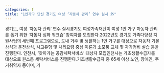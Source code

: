 ```yaml
---
categories: f
title: "1인가구 단신 경기도 여성 ‘자동차 관리’ 연수 실시 外"
---
```

경기도, 여성 ‘자동차 관리’ 연수 실시경기도 여성가족재단이 여성 1인 가구 자동차 관리를 돕기 위한 ‘자동차 심화 워크숍’ 참여자를 모집한다.2022년도 경기도 가족다양성 지원사업의 세번째 프로그램으로, 도내 거주 및 생활하는 1인 가구를 대상으로 자동차 기본상식과 운전상식, 사고유형 및 처리요령 중심 이론과 소모품 교체 및 자가정비 실습 등을 진행한다.	인천시, ‘찾아가는 공감세탁서비스’ 대상자 모집인천시는 기초생활수급자를 대상으로 원스톱 세탁서비스를 진행한다.기초생활수급자 중 65세 이상 노인, 장애인, 주거취약자 등이며, 거
